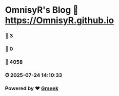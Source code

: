 # OmnisyR's Blog :link: https://OmnisyR.github.io 
### :page_facing_up: [3](https://OmnisyR.github.io/tag.html) 
### :speech_balloon: 0 
### :hibiscus: 4058 
### :alarm_clock: 2025-07-24 14:10:33 
### Powered by :heart: [Gmeek](https://github.com/Meekdai/Gmeek)
